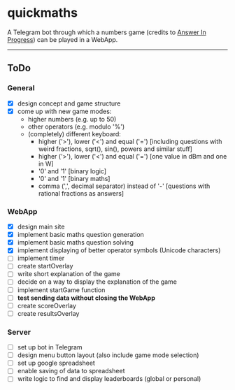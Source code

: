 # quickmaths

A Telegram bot through which a numbers game (credits to [Answer In Progress](https://www.youtube.com/@answerinprogress "AIP on YouTube")) can be played in a WebApp.

---

## ToDo

### General

* [x] design concept and game structure
* [x] come up with new game modes:
  * higher numbers (e.g. up to 50)
  * other operators (e.g. modulo '%')
  * (completely) different keyboard:
    * higher ('>'), lower ('<') and equal ('=') [including questions with weird fractions, sqrt(), sin(), powers and similar stuff]
    * higher ('>'), lower ('<') and equal ('=') [one value in dBm and one in W]
    * '0' and '1' [binary logic]
    * '0' and '1' [binary maths]
    * comma (',', decimal separator) instead of '-' [questions with rational fractions as answers]

### WebApp

* [x] design main site
* [x] implement basic maths question generation
* [x] implement basic maths question solving
* [x] implement displaying of better operator symbols (Unicode characters)
* [ ] implement timer
* [ ] create startOverlay
* [ ] write short explanation of the game
* [ ] decide on a way to display the explanation of the game
* [ ] implement startGame function
* [ ] **test sending data without closing the WebApp**
* [ ] create scoreOverlay
* [ ] create resultsOverlay

### Server

* [ ] set up bot in Telegram
* [ ] design menu button layout (also include game mode selection)
* [ ] set up google spreadsheet
* [ ] enable saving of data to spreadsheet
* [ ] write logic to find and display leaderboards (global or personal)
